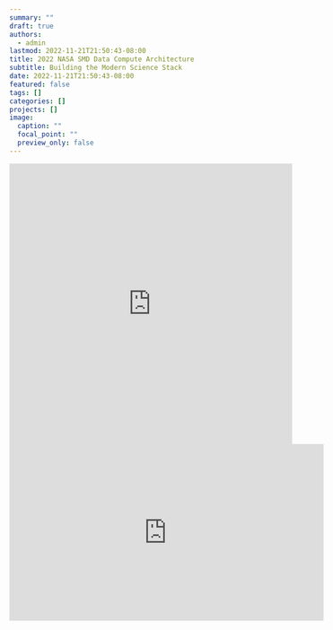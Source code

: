 ```yaml
---
summary: ""
draft: true
authors:
  - admin
lastmod: 2022-11-21T21:50:43-08:00
title: 2022 NASA SMD Data Compute Architecture
subtitle: Building the Modern Science Stack
date: 2022-11-21T21:50:43-08:00
featured: false
tags: []
categories: []
projects: []
image:
  caption: ""
  focal_point: ""
  preview_only: false
---
```

<iframe width="100%" height="500" src="https://hackmd.io/@colliand/By3emRCXs#/" frameborder="0"></iframe>

<iframe width="560" height="315" src="https://www.youtube.com/embed/FETCc7cy8UQ" title="YouTube video player" frameborder="0" allow="accelerometer; autoplay; clipboard-write; encrypted-media; gyroscope; picture-in-picture; web-share" allowfullscreen></iframe>